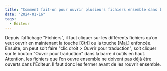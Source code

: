 ```yaml
---
title: "Comment fait-on pour ouvrir plusieurs fichiers ensemble dans l’Éditeur ?"
date: "2024-01-16"
tags:
  - Éditeur
---
```


Depuis l’affichage "Fichiers", il faut cliquer sur les différents fichiers qu’on veut ouvrir en maintenant la touche [Ctrl] ou la touche [Maj.] enfoncée. Ensuite, on peut soit faire "clic droit > Ouvrir pour traduction", soit cliquer sur le bouton "Ouvrir pour traduction" dans la barre d’outils en haut. Attention, les fichiers que l’on ouvre ensemble ne doivent pas déjà être ouverts dans l’Éditeur. Il faut donc les fermer avant de les rouvrir ensemble.

